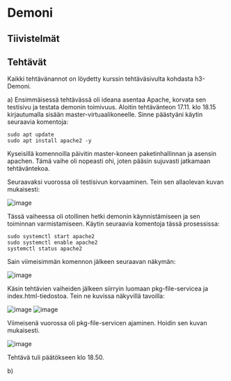 # Demoni

## Tiivistelmät


## Tehtävät

Kaikki tehtävänannot on löydetty kurssin tehtäväsivulta kohdasta h3-Demoni.

a) Ensimmäisessä tehtävässä oli ideana asentaa Apache, korvata sen testisivu ja testata demonin toimivuus. Aloitin tehtävänteon 17.11. klo 18.15 kirjautumalla sisään master-virtuaalikoneelle. Sinne päästyäni käytin seuraavia komentoja:

    sudo apt update
    sudo apt install apache2 -y

  Kyseisillä komennoilla päivitin master-koneen paketinhallinnan ja asensin apachen. Tämä vaihe oli nopeasti ohi, joten pääsin sujuvasti jatkamaan tehtäväntekoa.

  Seuraavaksi vuorossa oli testisivun korvaaminen. Tein sen allaolevan kuvan mukaisesti:

  ![image](https://github.com/user-attachments/assets/9e2ad79b-b689-4f86-aa84-82c90af550e2)

  Tässä vaiheessa oli otollinen hetki demonin käynnistämiseen ja sen toiminnan varmistamiseen. Käytin seuraavia komentoja tässä prosessissa:

    sudo systemctl start apache2
    sudo systemctl enable apache2
    systemctl status apache2

  Sain viimeisimmän komennon jälkeen seuraavan näkymän:

  ![image](https://github.com/user-attachments/assets/a2fd2dcf-c4ff-4568-9eca-307ccdc188c0)


  Käsin tehtävien vaiheiden jälkeen siirryin luomaan pkg-file-servicea ja index.html-tiedostoa. Tein ne kuvissa näkyvillä tavoilla:

  ![image](https://github.com/user-attachments/assets/0cf37546-ec51-4db0-b1c9-a910b1ec6aa8)
  ![image](https://github.com/user-attachments/assets/522390c7-50bf-4d13-8abd-451da0645373)



  Viimeisenä vuorossa oli pkg-file-servicen ajaminen. Hoidin sen kuvan mukaisesti.

  ![image](https://github.com/user-attachments/assets/26073efa-f9c7-49da-9f4a-126ef80732f6)

  Tehtävä tuli päätökseen klo 18.50.



  b) 






